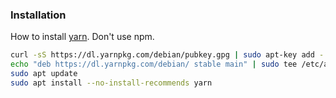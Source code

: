 ### Installation

How to install [yarn](https://classic.yarnpkg.com/en/docs/install/#debian-stable). Don't use npm.

```bash
curl -sS https://dl.yarnpkg.com/debian/pubkey.gpg | sudo apt-key add -
echo "deb https://dl.yarnpkg.com/debian/ stable main" | sudo tee /etc/apt/sources.list.d/yarn.list
sudo apt update 
sudo apt install --no-install-recommends yarn
```
